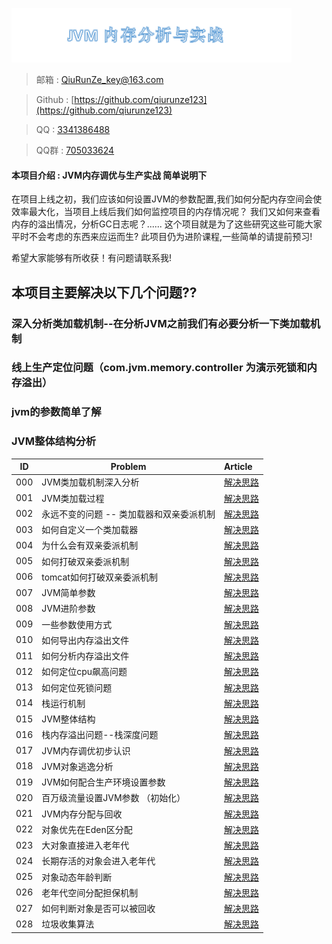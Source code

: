![JVM内存调优与生产实战](https://raw.githubusercontent.com/qiurunze123/imageall/master/jvminit.png)

> 邮箱 : [QiuRunZe_key@163.com](QiuRunZe_key@163.com)

> Github : [https://github.com/qiurunze123](https://github.com/qiurunze123)

> QQ : [3341386488](3341386488)

> QQ群 : [705033624](705033624) 


####  本项目介绍 : JVM内存调优与生产实战 简单说明下 

在项目上线之初，我们应该如何设置JVM的参数配置,我们如何分配内存空间会使效率最大化，当项目上线后我们如何监控项目的内存情况呢？
我们又如何来查看内存的溢出情况，分析GC日志呢？...... 这个项目就是为了这些研究这些可能大家平时不会考虑的东西来应运而生? 
此项目仍为进阶课程,一些简单的请提前预习! 

希望大家能够有所收获！有问题请联系我!
 
## 本项目主要解决以下几个问题??

### 深入分析类加载机制--在分析JVM之前我们有必要分析一下类加载机制
### 线上生产定位问题（com.jvm.memory.controller 为演示死锁和内存溢出）
### jvm的参数简单了解
### JVM整体结构分析

| ID | Problem  | Article | 
 | --- | ---   | :--- |
 | 000 |JVM类加载机制深入分析 | [解决思路](/docs/jvm.md) |
 | 001 |JVM类加载过程 | [解决思路](/docs/jvm.md) |
 | 002 |永远不变的问题 -- 类加载器和双亲委派机制 | [解决思路](/docs/jvm.md) |
 | 003 |如何自定义一个类加载器 | [解决思路](/docs/jvm.md) |
 | 004 |为什么会有双亲委派机制 | [解决思路](/docs/jvm.md) |
 | 005 |如何打破双亲委派机制 | [解决思路](/docs/jvm.md) |
 | 006 |tomcat如何打破双亲委派机制 | [解决思路](/docs/jvm.md) |
 | 007 |JVM简单参数 | [解决思路](/docs/jvmparam.md) |
 | 008 |JVM进阶参数 | [解决思路](/docs/jvmparam.md) |
 | 009 |一些参数使用方式 | [解决思路](/docs/jvmparam.md) |
 | 010 |如何导出内存溢出文件 | [解决思路](/docs/jvmparam.md) |
 | 011 |如何分析内存溢出文件 | [解决思路](/docs/jvmparam.md) |
 | 012 |如何定位cpu飙高问题 | [解决思路](/docs/jvmparam.md) |
 | 013 |如何定位死锁问题 | [解决思路](/docs/jvmparam.md) |
 | 014 |栈运行机制 | [解决思路](/docs/jvmstack.md) |
 | 015|JVM整体结构 | [解决思路](/docs/jvmstack.md) |
 | 016 |栈内存溢出问题--栈深度问题 | [解决思路](/docs/jvmstack.md) |
 | 017 |JVM内存调优初步认识 | [解决思路](/docs/jvmstack.md) |
 | 018 |JVM对象逃逸分析| [解决思路](/docs/jvmstack.md) |
 | 019 |JVM如何配合生产环境设置参数 | [解决思路](/docs/jvmsee.md) |
 | 020 |百万级流量设置JVM参数 （初始化） | [解决思路](/docs/jvmsee.md) |
 | 021 |JVM内存分配与回收 | [解决思路](/docs/jvmsee.md) |
 | 022 |对象优先在Eden区分配 | [解决思路](/docs/jvmsee.md) |
 | 023 |大对象直接进入老年代 | [解决思路](/docs/jvmsee.md) |
 | 024 |长期存活的对象会进入老年代 | [解决思路](/docs/jvmsee.md) |
 | 025 |对象动态年龄判断 | [解决思路](/docs/jvmsee.md) |
 | 026 |老年代空间分配担保机制 | [解决思路](/docs/jvmsee.md) |
 | 027 |如何判断对象是否可以被回收 | [解决思路](/docs/jvmsee.md) |
 | 028 |垃圾收集算法 | [解决思路](/docs/jvmsee.md) |